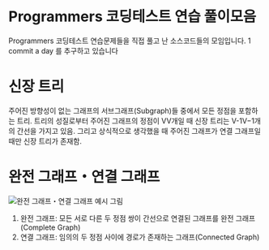  Programmers 코딩테스트 연습 풀이모음
 ====================================

Programmers 코딩테스트 연습문제들을 직접 풀고 난 소스코드들의 모임입니다.
1 commit a day 를 추구하고 있습니다

# 신장 트리
주어진 방향성이 없는 그래프의 서브그래프(Subgraph)들 중에서 모든 정점을 포함하는 트리.
트리의 성질로부터 주어진 그래프의 정점이 VV개일 때 신장 트리는 V-1V−1개의 간선을 가지고 있음.
그리고 상식적으로 생각했을 때 주어진 그래프가 연결 그래프일 때만 신장 트리가 존재함.
 
# 완전 그래프・연결 그래프
![완전 그래프・연결 그래프 예시 그림]("https://img1.daumcdn.net/thumb/R1280x0/?scode=mtistory2&fname=https%3A%2F%2Fblog.kakaocdn.net%2Fdn%2FXYpw9%2FbtqAEsgnzpJ%2FWrjU4v3nwJfFPX4nwoHn50%2Fimg.png")
1. 완전 그래프: 모든 서로 다른 두 정점 쌍이 간선으로 연결된 그래프를 완전 그래프(Complete Graph)
2. 연결 그래프: 임의의 두 정점 사이에 경로가 존재하는 그래프(Connected Graph)